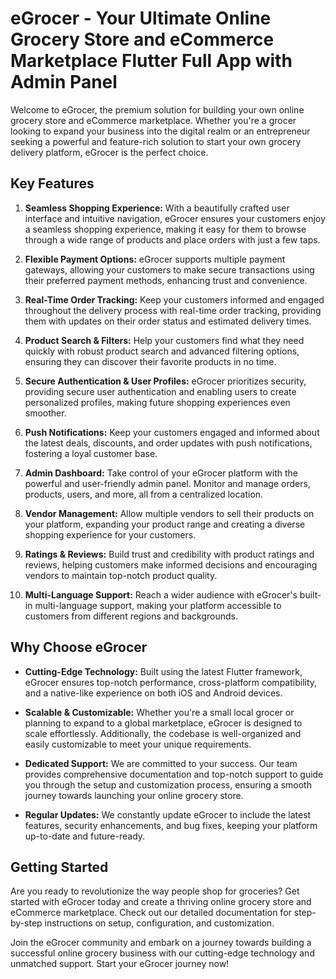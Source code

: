 # eGrocer - Your Ultimate Online Grocery Store and eCommerce Marketplace Flutter Full App with Admin Panel

Welcome to eGrocer, the premium solution for building your own online grocery store and eCommerce marketplace. Whether you're a grocer looking to expand your business into the digital realm or an entrepreneur seeking a powerful and feature-rich solution to start your own grocery delivery platform, eGrocer is the perfect choice.

## Key Features

1. **Seamless Shopping Experience:** With a beautifully crafted user interface and intuitive navigation, eGrocer ensures your customers enjoy a seamless shopping experience, making it easy for them to browse through a wide range of products and place orders with just a few taps.

2. **Flexible Payment Options:** eGrocer supports multiple payment gateways, allowing your customers to make secure transactions using their preferred payment methods, enhancing trust and convenience.

3. **Real-Time Order Tracking:** Keep your customers informed and engaged throughout the delivery process with real-time order tracking, providing them with updates on their order status and estimated delivery times.

4. **Product Search & Filters:** Help your customers find what they need quickly with robust product search and advanced filtering options, ensuring they can discover their favorite products in no time.

5. **Secure Authentication & User Profiles:** eGrocer prioritizes security, providing secure user authentication and enabling users to create personalized profiles, making future shopping experiences even smoother.

6. **Push Notifications:** Keep your customers engaged and informed about the latest deals, discounts, and order updates with push notifications, fostering a loyal customer base.

7. **Admin Dashboard:** Take control of your eGrocer platform with the powerful and user-friendly admin panel. Monitor and manage orders, products, users, and more, all from a centralized location.

8. **Vendor Management:** Allow multiple vendors to sell their products on your platform, expanding your product range and creating a diverse shopping experience for your customers.

9. **Ratings & Reviews:** Build trust and credibility with product ratings and reviews, helping customers make informed decisions and encouraging vendors to maintain top-notch product quality.

10. **Multi-Language Support:** Reach a wider audience with eGrocer's built-in multi-language support, making your platform accessible to customers from different regions and backgrounds.

## Why Choose eGrocer

- **Cutting-Edge Technology:** Built using the latest Flutter framework, eGrocer ensures top-notch performance, cross-platform compatibility, and a native-like experience on both iOS and Android devices.

- **Scalable & Customizable:** Whether you're a small local grocer or planning to expand to a global marketplace, eGrocer is designed to scale effortlessly. Additionally, the codebase is well-organized and easily customizable to meet your unique requirements.

- **Dedicated Support:** We are committed to your success. Our team provides comprehensive documentation and top-notch support to guide you through the setup and customization process, ensuring a smooth journey towards launching your online grocery store.

- **Regular Updates:** We constantly update eGrocer to include the latest features, security enhancements, and bug fixes, keeping your platform up-to-date and future-ready.

## Getting Started

Are you ready to revolutionize the way people shop for groceries? Get started with eGrocer today and create a thriving online grocery store and eCommerce marketplace. Check out our detailed documentation for step-by-step instructions on setup, configuration, and customization.

Join the eGrocer community and embark on a journey towards building a successful online grocery business with our cutting-edge technology and unmatched support. Start your eGrocer journey now!
